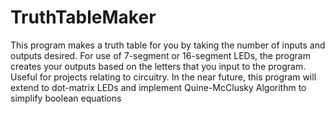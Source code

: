 # TruthTableMaker
This program makes a truth table for you by taking the number of inputs and outputs desired. For use of 7-segment or 16-segment LEDs, the program creates your outputs based on the letters that you input to the program.
Useful for projects relating to circuitry.
In the near future, this program will extend to dot-matrix LEDs and implement Quine-McClusky Algorithm to simplify boolean equations
